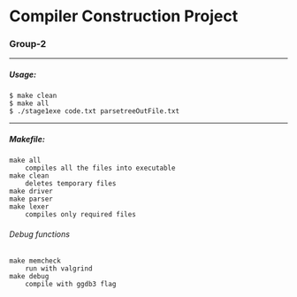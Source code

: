 # Compiler Construction Project

### Group-2
---
##### Usage:
	$ make clean
	$ make all
	$ ./stage1exe code.txt parsetreeOutFile.txt
---
##### Makefile:
    make all
		compiles all the files into executable 
	make clean 
		deletes temporary files
	make driver
	make parser
	make lexer 
		compiles only required files

###### Debug functions
	make memcheck 
		run with valgrind
	make debug 
		compile with ggdb3 flag